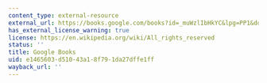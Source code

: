 ```yaml
---
content_type: external-resource
external_url: https://books.google.com/books?id=_muWzlIbHkYC&lpg=PP1&dq=Imagining%20the%20Nation%20in%20Nature&pg=PP1#v=onepage&q&f=false
has_external_license_warning: true
license: https://en.wikipedia.org/wiki/All_rights_reserved
status: ''
title: Google Books
uid: e1465603-d510-43a1-8f79-1da27dffe1ff
wayback_url: ''
---
```

